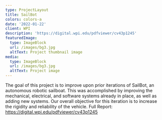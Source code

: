 ```yaml
---
type: ProjectLayout
title: SailBot
colors: colors-a
date: '2022-01-22'
client: WPI
description: 'https://digital.wpi.edu/pdfviewer/cv43p1245'
featuredImage:
  type: ImageBlock
  url: /images/bg3.jpg
  altText: Project thumbnail image
media:
  type: ImageBlock
  url: /images/bg3.jpg
  altText: Project image
---
```

The goal of this project is to improve upon prior iterations of SailBot, an autonomous robotic sailboat. This was accomplished by improving the mechanical, electrical, and software systems already in place, as well as adding new systems. Our overall objective for this iteration is to increase the rigidity and reliability of the vehicle. Full Report: <https://digital.wpi.edu/pdfviewer/cv43p1245>
